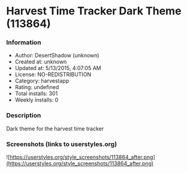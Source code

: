 # Harvest Time Tracker Dark Theme (113864)

### Information
- Author: DesertShadow (unknown)
- Created at: unknown
- Updated at: 5/13/2015, 4:07:05 AM
- License: NO-REDISTRIBUTION
- Category: harvestapp
- Rating: undefined
- Total installs: 301
- Weekly installs: 0


### Description
Dark theme for the harvest time tracker


### Screenshots (links to userstyles.org)
![https://userstyles.org/style_screenshots/113864_after.png](https://userstyles.org/style_screenshots/113864_after.png)


